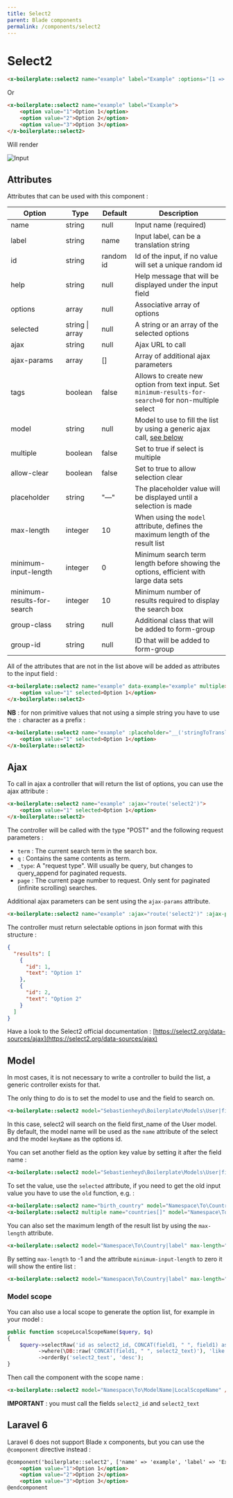 ```yaml
---
title: Select2
parent: Blade components
permalink: /components/select2
---
```


# Select2

```html
<x-boilerplate::select2 name="example" label="Example" :options="[1 => 'Option 1', 2 => 'Option 2', 3 => 'Option 3']" />
```

Or

```html
<x-boilerplate::select2 name="example" label="Example">
    <option value="1">Option 1</option>
    <option value="2">Option 2</option>
    <option value="3">Option 3</option>
</x-boilerplate::select2>
```

Will render

![Input](../assets/img/components/select2.png)

## Attributes

Attributes that can be used with this component :

| Option                     | Type                | Default   | Description                                                                                              |
|----------------------------|---------------------|-----------|----------------------------------------------------------------------------------------------------------|
| name                       | string              | null      | Input name (required)                                                                                    |
| label                      | string              | name      | Input label, can be a translation string                                                                 |
| id                         | string              | random id | Id of the input, if no value will set a unique random id                                                 |
| help                       | string              | null      | Help message that will be displayed under the input field                                                |
| options                    | array               | null      | Associative array of options                                                                             |
| selected                   | string &#124; array | null      | A string or an array of the selected options                                                             |
| ajax                       | string              | null      | Ajax URL to call                                                                                         |
| ajax-params                | array               | []        | Array of additional ajax parameters                                                                      |
| tags                       | boolean             | false     | Allows to create new option from text input. Set `minimum-results-for-search=0` for non-multiple select  |
| model                      | string              | null      | Model to use to fill the list by using a generic ajax call, [see below](#model)                          |
| multiple                   | boolean             | false     | Set to true if select is multiple                                                                        |
| allow-clear                | boolean             | false     | Set to true to allow selection clear                                                                     |
| placeholder                | string              | "—"       | The placeholder value will be displayed until a selection is made                                        |
| max-length                 | integer             | 10        | When using the `model` attribute, defines the maximum length of the result list                          |
| minimum-input-length       | integer             | 0         | Minimum search term length before showing the options, efficient with large data sets                    |
| minimum-results-for-search | integer             | 10        | Minimum number of results required to display the search box                                             |
| group-class                | string              | null      | Additional class that will be added to form-group                                                        | 
| group-id                   | string              | null      | ID that will be added to form-group                                                                      | 

All of the attributes that are not in the list above will be added as attributes to the input field :

```html
<x-boilerplate::select2 name="example" data-example="example" multiple>
    <option value="1" selected>Option 1</option>
</x-boilerplate::select2>
```

**NB** : for non primitive values that not using a simple string you have to use the `:` character as a prefix :

```html
<x-boilerplate::select2 name="example" :placeholder="__('stringToTranslate')">
    <option value="1" selected>Option 1</option>
</x-boilerplate::select2>
```

## Ajax

To call in ajax a controller that will return the list of options, you can use the ajax attribute :

```html
<x-boilerplate::select2 name="example" :ajax="route('select2')">
    <option value="1" selected>Option 1</option>
</x-boilerplate::select2>
```

The controller will be called with the type "POST" and the following request parameters :

* `term` : The current search term in the search box.
* `q` : Contains the same contents as term.
* `_type`: A "request type". Will usually be query, but changes to query_append for paginated requests.
* `page` : The current page number to request. Only sent for paginated (infinite scrolling) searches.

Additional ajax parameters can be sent using the `ajax-params` attribute.

```html
<x-boilerplate::select2 name="example" :ajax="route('select2')" :ajax-params="['extra' => 'paramValue']" />
```

The controller must return selectable options in json format with this structure :

```json
{
  "results": [
    {
      "id": 1,
      "text": "Option 1"
    },
    {
      "id": 2,
      "text": "Option 2"
    }
  ]
}
```

Have a look to the Select2 official documentation : [https://select2.org/data-sources/ajax](https://select2.org/data-sources/ajax)

## Model

In most cases, it is not necessary to write a controller to build the list, a generic controller exists for that.

The only thing to do is to set the model to use and the field to search on.

```html
<x-boilerplate::select2 model="Sebastienheyd\Boilerplate\Models\User|first_name" />
```

In this case, select2 will search on the field first_name of the User model. By default, the model name will be used as the `name` attribute of the select and the model `keyName` as the options id.

You can set another field as the option key value by setting it after the field name :

```html
<x-boilerplate::select2 model="Sebastienheyd\Boilerplate\Models\User|first_name|email" />
```

To set the value, use the `selected` attribute, if you need to get the old input value you have to use the `old` function, e.g. :

```html
<x-boilerplate::select2 name="birth_country" model="Namespace\To\Country|label|iso_code" :selected="old('birth_country', $user->birth_country)" />
<x-boilerplate::select2 multiple name="countries[]" model="Namespace\To\Country|label|iso_code" :selected="old('countries', $user->countries)" />
```

You can also set the maximum length of the result list by using the `max-length` attribute. 

```html
<x-boilerplate::select2 model="Namespace\To\Country|label" max-length="20" />
```

By setting `max-length` to -1 and the attribute `minimum-input-length` to zero it will show the entire list :

```html
<x-boilerplate::select2 model="Namespace\To\Country|label" max-length="-1" minimum-input-length="0" />
```

### Model scope

You can also use a local scope to generate the option list, for example in your model : 

```php
public function scopeLocalScopeName($query, $q)
{
    $query->selectRaw('id as select2_id, CONCAT(field1, " ", field1) as select2_text')
          ->where(\DB::raw('CONCAT(field1, " ", select2_text)'), 'like', "$q%")
          ->orderBy('select2_text', 'desc');
}
```

Then call the component with the scope name :

```html
<x-boilerplate::select2 model="Namespace\To\ModelName|LocalScopeName" />
```

**IMPORTANT** : you must call the fields `select2_id` and `select2_text`

## Laravel 6

Laravel 6 does not support Blade x components, but you can use the `@component` directive instead :

```html
@component('boilerplate::select2', ['name' => 'example', 'label' => 'Example'])
    <option value="1">Option 1</option>
    <option value="2">Option 2</option>
    <option value="3">Option 3</option>
@endcomponent
```